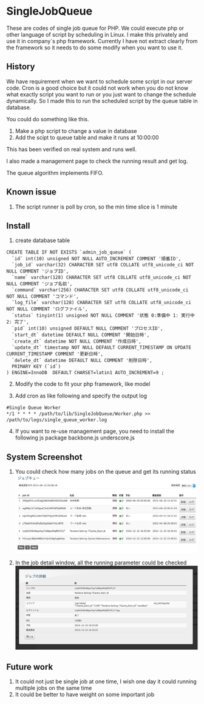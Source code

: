 # SingleJobQueue

These are codes of single job queue for PHP. We could execute php or other language of script by scheduling in Linux. I make this privately and use it in company`s php framework. Currently I have not extract clearly from the framework so it needs to do some modify when you want to use it.

## History
We have requirement when we want to schedule some script in our server code. Cron is a good choice but it could not work when you do not know what exactly script you want to run or you just want to change the schedule dynamically. So I made this to run the scheduled script by the queue table in database.

You could do something like this.

1. Make a php script to change a value in database
2. Add the scipt to queue table and make it runs at 10:00:00

This has been verified on real system and runs well.

I also made a management page to check the running result and get log.

The queue algorithm implements FIFO.

## Known issue
1. The script runner is poll by cron, so the min time slice is 1 minute

## Install
1. create database table
```
CREATE TABLE IF NOT EXISTS `admin_job_queue` (
  `id` int(10) unsigned NOT NULL AUTO_INCREMENT COMMENT '順番ID',
  `job_id` varchar(32) CHARACTER SET utf8 COLLATE utf8_unicode_ci NOT NULL COMMENT 'ジョブID',
  `name` varchar(128) CHARACTER SET utf8 COLLATE utf8_unicode_ci NOT NULL COMMENT 'ジョブ名前',
  `command` varchar(256) CHARACTER SET utf8 COLLATE utf8_unicode_ci NOT NULL COMMENT 'コマンド',
  `log_file` varchar(128) CHARACTER SET utf8 COLLATE utf8_unicode_ci NOT NULL COMMENT 'ログファイル',
  `status` tinyint(1) unsigned NOT NULL COMMENT '状態 0:準備中 1: 実行中 2: 完了',
  `pid` int(10) unsigned DEFAULT NULL COMMENT 'プロセスID',
  `start_dt` datetime DEFAULT NULL COMMENT '開始日時',
  `create_dt` datetime NOT NULL COMMENT '作成日時',
  `update_dt` timestamp NOT NULL DEFAULT CURRENT_TIMESTAMP ON UPDATE CURRENT_TIMESTAMP COMMENT '更新日時',
  `delete_dt` datetime DEFAULT NULL COMMENT '削除日時',
  PRIMARY KEY (`id`)
) ENGINE=InnoDB  DEFAULT CHARSET=latin1 AUTO_INCREMENT=9 ;
```

2. Modify the code to fit your php framework, like model

3. Add cron as like following and specify the output log
```
#Single Queue Worker
*/1 * * * * /path/to/lib/SingleJobQueue/Worker.php >> /path/to/logs/single_queue_worker.log
```

4. If you want to re-use management page, you need to install the following js package
backbone.js
underscore.js

## System Screenshot
1. You could check how many jobs on the queue and get its running status
![alt text](https://github.com/markkong318/SingleJobQueue/blob/master/readme/screenshot/1.png)

2. In the job detail window, all the running parameter could be checked
![alt text](https://github.com/markkong318/SingleJobQueue/blob/master/readme/screenshot/2.png)

## Future work
1. It could not just be single job at one time, I wish one day it could running multiple jobs on the same time 
2. It could be better to have weight on some important job
